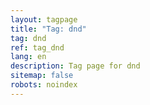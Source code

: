 ```yaml
---
layout: tagpage
title: "Tag: dnd"
tag: dnd
ref: tag_dnd
lang: en
description: Tag page for dnd
sitemap: false
robots: noindex
---
```

